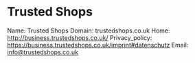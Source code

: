 
# Trusted Shops

Name: Trusted Shops
Domain: trustedshops.co.uk
Home: http://business.trustedshops.co.uk/
Privacy_policy: https://business.trustedshops.co.uk/imprint#datenschutz
Email: info@trustedshops.co.uk
